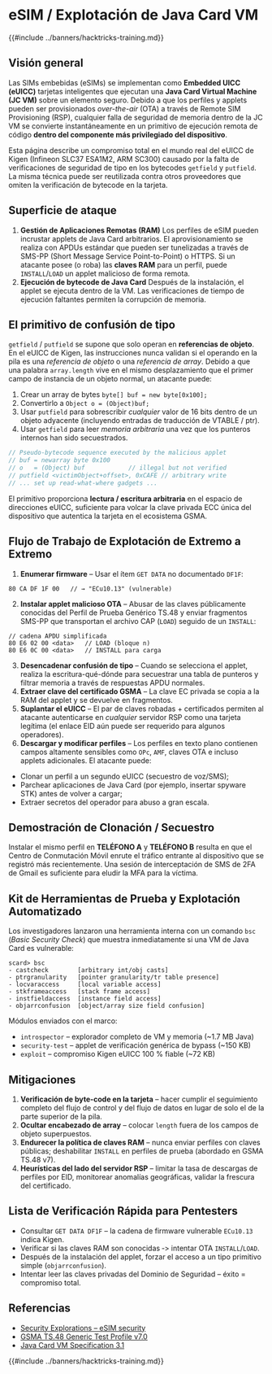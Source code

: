 # eSIM / Explotación de Java Card VM

{{#include ../banners/hacktricks-training.md}}

## Visión general
Las SIMs embebidas (eSIMs) se implementan como **Embedded UICC (eUICC)** tarjetas inteligentes que ejecutan una **Java Card Virtual Machine (JC VM)** sobre un elemento seguro. 
Debido a que los perfiles y applets pueden ser provisionados *over-the-air* (OTA) a través de Remote SIM Provisioning (RSP), cualquier falla de seguridad de memoria dentro de la JC VM se convierte instantáneamente en un primitivo de ejecución remota de código **dentro del componente más privilegiado del dispositivo**.

Esta página describe un compromiso total en el mundo real del eUICC de Kigen (Infineon SLC37 ESA1M2, ARM SC300) causado por la falta de verificaciones de seguridad de tipo en los bytecodes `getfield` y `putfield`. La misma técnica puede ser reutilizada contra otros proveedores que omiten la verificación de bytecode en la tarjeta.

## Superficie de ataque
1. **Gestión de Aplicaciones Remotas (RAM)**
Los perfiles de eSIM pueden incrustar applets de Java Card arbitrarios. El aprovisionamiento se realiza con APDUs estándar que pueden ser tunelizadas a través de SMS-PP (Short Message Service Point-to-Point) o HTTPS. Si un atacante posee (o roba) las **claves RAM** para un perfil, puede `INSTALL`/`LOAD` un applet malicioso de forma remota.
2. **Ejecución de bytecode de Java Card**
Después de la instalación, el applet se ejecuta dentro de la VM. Las verificaciones de tiempo de ejecución faltantes permiten la corrupción de memoria.

## El primitivo de confusión de tipo
`getfield` / `putfield` se supone que solo operan en **referencias de objeto**. En el eUICC de Kigen, las instrucciones nunca validan si el operando en la pila es una *referencia de objeto* o una *referencia de array*. Debido a que una palabra `array.length` vive en el mismo desplazamiento que el primer campo de instancia de un objeto normal, un atacante puede:

1. Crear un array de bytes `byte[] buf = new byte[0x100];`
2. Convertirlo a `Object o = (Object)buf;`
3. Usar `putfield` para sobrescribir *cualquier* valor de 16 bits dentro de un objeto adyacente (incluyendo entradas de traducción de VTABLE / ptr).
4. Usar `getfield` para leer *memoria arbitraria* una vez que los punteros internos han sido secuestrados.
```java
// Pseudo-bytecode sequence executed by the malicious applet
// buf = newarray byte 0x100
// o   = (Object) buf            // illegal but not verified
// putfield <victimObject+offset>, 0xCAFE // arbitrary write
// ... set up read-what-where gadgets ...
```
El primitivo proporciona **lectura / escritura arbitraria** en el espacio de direcciones eUICC, suficiente para volcar la clave privada ECC única del dispositivo que autentica la tarjeta en el ecosistema GSMA.

## Flujo de Trabajo de Explotación de Extremo a Extremo
1. **Enumerar firmware** – Usar el ítem `GET DATA` no documentado `DF1F`:
```
80 CA DF 1F 00   // → "ECu10.13" (vulnerable)
```
2. **Instalar applet malicioso OTA** – Abusar de las claves públicamente conocidas del Perfil de Prueba Genérico TS.48 y enviar fragmentos SMS-PP que transportan el archivo CAP (`LOAD`) seguido de un `INSTALL`:
```
// cadena APDU simplificada
80 E6 02 00 <data>   // LOAD (bloque n)
80 E6 0C 00 <data>   // INSTALL para carga
```
3. **Desencadenar confusión de tipo** – Cuando se selecciona el applet, realiza la escritura-qué-dónde para secuestrar una tabla de punteros y filtrar memoria a través de respuestas APDU normales.
4. **Extraer clave del certificado GSMA** – La clave EC privada se copia a la RAM del applet y se devuelve en fragmentos.
5. **Suplantar el eUICC** – El par de claves robadas + certificados permiten al atacante autenticarse en *cualquier* servidor RSP como una tarjeta legítima (el enlace EID aún puede ser requerido para algunos operadores).
6. **Descargar y modificar perfiles** – Los perfiles en texto plano contienen campos altamente sensibles como `OPc`, `AMF`, claves OTA e incluso applets adicionales. El atacante puede:
* Clonar un perfil a un segundo eUICC (secuestro de voz/SMS);
* Parchear aplicaciones de Java Card (por ejemplo, insertar spyware STK) antes de volver a cargar;
* Extraer secretos del operador para abuso a gran escala.

## Demostración de Clonación / Secuestro
Instalar el mismo perfil en **TELÉFONO A** y **TELÉFONO B** resulta en que el Centro de Conmutación Móvil enrute el tráfico entrante al dispositivo que se registró más recientemente. Una sesión de interceptación de SMS de 2FA de Gmail es suficiente para eludir la MFA para la víctima.

## Kit de Herramientas de Prueba y Explotación Automatizado
Los investigadores lanzaron una herramienta interna con un comando `bsc` (*Basic Security Check*) que muestra inmediatamente si una VM de Java Card es vulnerable:
```
scard> bsc
- castcheck        [arbitrary int/obj casts]
- ptrgranularity   [pointer granularity/tr table presence]
- locvaraccess     [local variable access]
- stkframeaccess   [stack frame access]
- instfieldaccess  [instance field access]
- objarrconfusion  [object/array size field confusion]
```
Módulos enviados con el marco:
* `introspector` – explorador completo de VM y memoria (~1.7 MB Java)
* `security-test` – applet de verificación genérica de bypass (~150 KB)
* `exploit`       – compromiso Kigen eUICC 100 % fiable (~72 KB)

## Mitigaciones
1. **Verificación de byte-code en la tarjeta** – hacer cumplir el seguimiento completo del flujo de control y del flujo de datos en lugar de solo el de la parte superior de la pila.
2. **Ocultar encabezado de array** – colocar `length` fuera de los campos de objeto superpuestos.
3. **Endurecer la política de claves RAM** – nunca enviar perfiles con claves públicas; deshabilitar `INSTALL` en perfiles de prueba (abordado en GSMA TS.48 v7).
4. **Heurísticas del lado del servidor RSP** – limitar la tasa de descargas de perfiles por EID, monitorear anomalías geográficas, validar la frescura del certificado.

## Lista de Verificación Rápida para Pentesters
* Consultar `GET DATA DF1F` – la cadena de firmware vulnerable `ECu10.13` indica Kigen.
* Verificar si las claves RAM son conocidas ‑> intentar OTA `INSTALL`/`LOAD`.
* Después de la instalación del applet, forzar el acceso a un tipo primitivo simple (`objarrconfusion`).
* Intentar leer las claves privadas del Dominio de Seguridad – éxito = compromiso total.

## Referencias
- [Security Explorations – eSIM security](https://security-explorations.com/esim-security.html)
- [GSMA TS.48 Generic Test Profile v7.0](https://www.gsma.com/get-involved/working-groups/gsma_resources/ts-48-v7-0-generic-euicc-test-profile-for-device-testing/)
- [Java Card VM Specification 3.1](https://docs.oracle.com/en/java/javacard/3.1/jc-vm-spec/F12650_05.pdf)

{{#include ../banners/hacktricks-training.md}}
